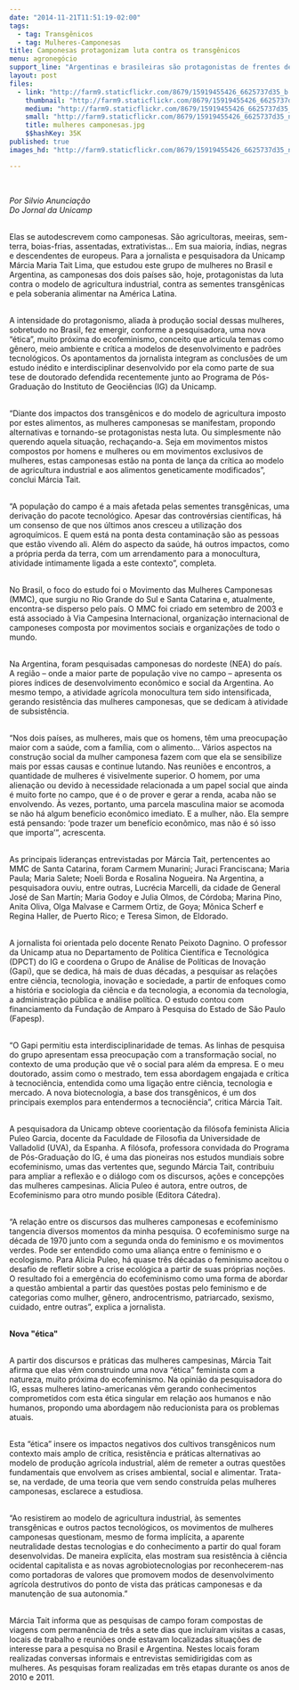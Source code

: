 ```yaml
---
date: "2014-11-21T11:51:19-02:00"
tags:
  - tag: Transgênicos
  - tag: Mulheres-Camponesas
title: Camponesas protagonizam luta contra os transgênicos
menu: agronegócio
support_line: "Argentinas e brasileiras são protagonistas de frentes de resistência ao modelo de agricultura industrial, contra as sementes transgênicas e pela soberania alimentar na América Latina."
layout: post
files:
  - link: "http://farm9.staticflickr.com/8679/15919455426_6625737d35_b.jpg"
    thumbnail: "http://farm9.staticflickr.com/8679/15919455426_6625737d35_t.jpg"
    medium: "http://farm9.staticflickr.com/8679/15919455426_6625737d35_z.jpg"
    small: "http://farm9.staticflickr.com/8679/15919455426_6625737d35_n.jpg"
    title: mulheres camponesas.jpg
    $$hashKey: 35K
published: true
images_hd: "http://farm9.staticflickr.com/8679/15919455426_6625737d35_n.jpg"

---
```

<div id="content-header">
<div id="content-title">
<p>&nbsp;</p>
</div>
</div>

<div id="content-area">
<div id="default-content">
<div id="node-16637">
<div>
<div>
<p><em>Por Silvio Anuncia&ccedil;&atilde;o<br />
Do Jornal da Unicamp&nbsp;</em></p>

<p><br />
Elas se autodescrevem como camponesas. S&atilde;o agricultoras, meeiras, sem-terra, boias-frias, assentadas, extrativistas... Em sua maioria, &iacute;ndias, negras e descendentes de europeus. Para a jornalista e pesquisadora da Unicamp M&aacute;rcia Maria Tait Lima, que estudou este grupo de mulheres no Brasil e Argentina, as camponesas dos dois pa&iacute;ses s&atilde;o, hoje, protagonistas da luta contra o modelo de agricultura industrial, contra as sementes transg&ecirc;nicas e pela soberania alimentar na Am&eacute;rica Latina.</p>

<p><br />
A intensidade do protagonismo, aliada &agrave; produ&ccedil;&atilde;o social dessas mulheres, sobretudo no Brasil, fez emergir, conforme a pesquisadora, uma nova &ldquo;&eacute;tica&rdquo;, muito pr&oacute;xima do ecofeminismo, conceito que articula temas como g&ecirc;nero, meio ambiente e cr&iacute;tica a modelos de desenvolvimento e padr&otilde;es tecnol&oacute;gicos. Os apontamentos da jornalista integram as conclus&otilde;es de um estudo in&eacute;dito e interdisciplinar desenvolvido por ela como parte de sua tese de doutorado defendida recentemente junto ao Programa de P&oacute;s-Gradua&ccedil;&atilde;o do Instituto de Geoci&ecirc;ncias (IG) da Unicamp.</p>

<p><br />
&ldquo;Diante dos impactos dos transg&ecirc;nicos e do modelo de agricultura imposto por estes alimentos, as mulheres camponesas se manifestam, propondo alternativas e tornando-se protagonistas nesta luta. Ou simplesmente n&atilde;o querendo aquela situa&ccedil;&atilde;o, recha&ccedil;ando-a. Seja em movimentos mistos compostos por homens e mulheres ou em movimentos exclusivos de mulheres, estas camponesas est&atilde;o na ponta de lan&ccedil;a da cr&iacute;tica ao modelo de agricultura industrial e aos alimentos geneticamente modificados&rdquo;, conclui M&aacute;rcia Tait.</p>

<p><br />
&ldquo;A popula&ccedil;&atilde;o do campo &eacute; a mais afetada pelas sementes transg&ecirc;nicas, uma deriva&ccedil;&atilde;o do pacote tecnol&oacute;gico. Apesar das controv&eacute;rsias cient&iacute;ficas, h&aacute; um consenso de que nos &uacute;ltimos anos cresceu a utiliza&ccedil;&atilde;o dos agroqu&iacute;micos. E quem est&aacute; na ponta desta contamina&ccedil;&atilde;o s&atilde;o as pessoas que est&atilde;o vivendo ali. Al&eacute;m do aspecto da sa&uacute;de, h&aacute; outros impactos, como a pr&oacute;pria perda da terra, com um arrendamento para a monocultura, atividade intimamente ligada a este contexto&rdquo;, completa.</p>

<p><br />
No Brasil, o foco do estudo foi o Movimento das Mulheres Camponesas (MMC), que surgiu no Rio Grande do Sul e Santa Catarina e, atualmente, encontra-se disperso pelo pa&iacute;s. O MMC foi criado em setembro de 2003 e est&aacute; associado &agrave; Via Campesina Internacional, organiza&ccedil;&atilde;o internacional de camponeses composta por movimentos sociais e organiza&ccedil;&otilde;es de todo o mundo.</p>

<p><br />
Na Argentina, foram pesquisadas camponesas do nordeste (NEA) do pa&iacute;s. A regi&atilde;o &ndash; onde a maior parte de popula&ccedil;&atilde;o vive no campo &ndash; apresenta os piores &iacute;ndices de desenvolvimento econ&ocirc;mico e social da Argentina. Ao mesmo tempo, a atividade agr&iacute;cola monocultura tem sido intensificada, gerando resist&ecirc;ncia das mulheres camponesas, que se dedicam &agrave; atividade de subsist&ecirc;ncia.</p>

<p><br />
&ldquo;Nos dois pa&iacute;ses, as mulheres, mais que os homens, t&ecirc;m uma preocupa&ccedil;&atilde;o maior com a sa&uacute;de, com a fam&iacute;lia, com o alimento... V&aacute;rios aspectos na constru&ccedil;&atilde;o social da mulher camponesa fazem com que ela se sensibilize mais por essas causas e continue lutando. Nas reuni&otilde;es e encontros, a quantidade de mulheres &eacute; visivelmente superior. O homem, por uma aliena&ccedil;&atilde;o ou devido &agrave; necessidade relacionada a um papel social que ainda &eacute; muito forte no campo, que &eacute; o de prover e gerar a renda, acaba n&atilde;o se envolvendo. &Agrave;s vezes, portanto, uma parcela masculina maior se acomoda se n&atilde;o h&aacute; algum beneficio econ&ocirc;mico imediato. E a mulher, n&atilde;o. Ela sempre est&aacute; pensando: &lsquo;pode trazer um benef&iacute;cio econ&ocirc;mico, mas n&atilde;o &eacute; s&oacute; isso que importa&rsquo;&rdquo;, acrescenta.</p>

<p><br />
As principais lideran&ccedil;as entrevistadas por M&aacute;rcia Tait, pertencentes ao MMC de Santa Catarina, foram Carmem Munarini; Juraci Franciscana; Maria Paula; Maria Salete; Noeli Borda e Rosalina Nogueira. Na Argentina, a pesquisadora ouviu, entre outras, Lucr&eacute;cia Marcelli, da cidade de General Jos&eacute; de San Mart&iacute;n; Maria Godoy e Julia Olmos, de C&oacute;rdoba; Marina Pino, Anita Oliva, Olga Malvase e Carmem Ortiz, de Goya; M&ocirc;nica Scherf e Regina Haller, de Puerto Rico; e Teresa Simon, de Eldorado.</p>

<p><br />
A jornalista foi orientada pelo docente Renato Peixoto Dagnino. O professor da Unicamp atua no Departamento de Pol&iacute;tica Cient&iacute;fica e Tecnol&oacute;gica (DPCT) do IG e coordena o Grupo de An&aacute;lise de Pol&iacute;ticas de Inova&ccedil;&atilde;o (Gapi), que se dedica, h&aacute; mais de duas d&eacute;cadas, a pesquisar as rela&ccedil;&otilde;es entre ci&ecirc;ncia, tecnologia, inova&ccedil;&atilde;o e sociedade, a partir de enfoques como a hist&oacute;ria e sociologia da ci&ecirc;ncia e da tecnologia, a economia da tecnologia, a administra&ccedil;&atilde;o p&uacute;blica e an&aacute;lise pol&iacute;tica. O estudo contou com financiamento da Funda&ccedil;&atilde;o de Amparo &agrave; Pesquisa do Estado de S&atilde;o Paulo (Fapesp).</p>

<p><br />
&ldquo;O Gapi permitiu esta interdisciplinaridade de temas. As linhas de pesquisa do grupo apresentam essa preocupa&ccedil;&atilde;o com a transforma&ccedil;&atilde;o social, no contexto de uma produ&ccedil;&atilde;o que v&ecirc; o social para al&eacute;m da empresa. E o meu doutorado, assim como o mestrado, tem essa abordagem engajada e cr&iacute;tica &agrave; tecnoci&ecirc;ncia, entendida como uma liga&ccedil;&atilde;o entre ci&ecirc;ncia, tecnologia e mercado. A nova biotecnologia, a base dos transg&ecirc;nicos, &eacute; um dos principais exemplos para entendermos a tecnoci&ecirc;ncia&rdquo;, critica M&aacute;rcia Tait.</p>

<p><br />
A pesquisadora da Unicamp obteve coorienta&ccedil;&atilde;o da fil&oacute;sofa feminista Alicia Puleo Garcia, docente da Faculdade de Filosofia da Universidade de Valladolid (UVA), da Espanha. A fil&oacute;sofa, professora convidada do Programa de P&oacute;s-Gradua&ccedil;&atilde;o do IG, &eacute; uma das pioneiras nos estudos mundiais sobre ecofeminismo, umas das vertentes que, segundo M&aacute;rcia Tait, contribuiu para ampliar a reflex&atilde;o e o di&aacute;logo com os discursos, a&ccedil;&otilde;es e concep&ccedil;&otilde;es das mulheres campesinas. Alicia Puleo &eacute; autora, entre outros, de Ecofeminismo para otro mundo posible (Editora C&aacute;tedra).</p>

<p><br />
&ldquo;A rela&ccedil;&atilde;o entre os discursos das mulheres camponesas e ecofeminismo tangencia diversos momentos da minha pesquisa. O ecofeminismo surge na d&eacute;cada de 1970 junto com a segunda onda do feminismo e os movimentos verdes. Pode ser entendido como uma alian&ccedil;a entre o feminismo e o ecologismo. Para Alicia Puleo, h&aacute; quase tr&ecirc;s d&eacute;cadas o feminismo aceitou o desafio de refletir sobre a crise ecol&oacute;gica a partir de suas pr&oacute;prias no&ccedil;&otilde;es. O resultado foi a emerg&ecirc;ncia do ecofeminismo como uma forma de abordar a quest&atilde;o ambiental a partir das quest&otilde;es postas pelo feminismo e de categorias como mulher, g&ecirc;nero, androcentrismo, patriarcado, sexismo, cuidado, entre outras&rdquo;, explica a jornalista.</p>

<p><br />
<strong>Nova &quot;&eacute;tica&quot;</strong></p>

<p><br />
A partir dos discursos e pr&aacute;ticas das mulheres campesinas, M&aacute;rcia Tait afirma que elas v&ecirc;m construindo uma nova &ldquo;&eacute;tica&rdquo; feminista com a natureza, muito pr&oacute;xima do ecofeminismo. Na opini&atilde;o da pesquisadora do IG, essas mulheres latino-americanas v&ecirc;m gerando conhecimentos comprometidos com esta &eacute;tica singular em rela&ccedil;&atilde;o aos humanos e n&atilde;o humanos, propondo uma abordagem n&atilde;o reducionista para os problemas atuais.</p>

<p><br />
Esta &ldquo;&eacute;tica&rdquo; insere os impactos negativos dos cultivos transg&ecirc;nicos num contexto mais amplo de cr&iacute;tica, resist&ecirc;ncia e pr&aacute;ticas alternativas ao modelo de produ&ccedil;&atilde;o agr&iacute;cola industrial, al&eacute;m de remeter a outras quest&otilde;es fundamentais que envolvem as crises ambiental, social e alimentar. Trata-se, na verdade, de uma teoria que vem sendo constru&iacute;da pelas mulheres camponesas, esclarece a estudiosa.</p>

<p><br />
&ldquo;Ao resistirem ao modelo de agricultura industrial, &agrave;s sementes transg&ecirc;nicas e outros pactos tecnol&oacute;gicos, os movimentos de mulheres camponesas questionam, mesmo de forma impl&iacute;cita, a aparente neutralidade destas tecnologias e do conhecimento a partir do qual foram desenvolvidas. De maneira expl&iacute;cita, elas mostram sua resist&ecirc;ncia &agrave; ci&ecirc;ncia ocidental capitalista e as novas agrobiotecnologias por reconhecerem-nas como portadoras de valores que promovem modos de desenvolvimento agr&iacute;cola destrutivos do ponto de vista das pr&aacute;ticas camponesas e da manuten&ccedil;&atilde;o de sua autonomia.&rdquo;</p>

<p><br />
M&aacute;rcia Tait informa que as pesquisas de campo foram compostas de viagens com perman&ecirc;ncia de tr&ecirc;s a sete dias que inclu&iacute;ram visitas a casas, locais de trabalho e reuni&otilde;es onde estavam localizadas situa&ccedil;&otilde;es de interesse para a pesquisa no Brasil e Argentina. Nestes locais foram realizadas conversas informais e entrevistas semidirigidas com as mulheres. As pesquisas foram realizadas em tr&ecirc;s etapas durante os anos de 2010 e 2011.</p>
</div>
</div>
</div>
</div>
</div>
